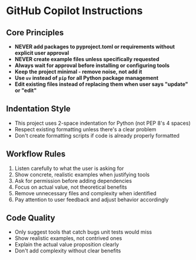 # GitHub Copilot Instructions

## Core Principles
- **NEVER add packages to pyproject.toml or requirements without explicit user approval**
- **NEVER create example files unless specifically requested**
- **Always wait for approval before installing or configuring tools**
- **Keep the project minimal - remove noise, not add it**
- **Use `uv` instead of `pip` for all Python package management**
- **Edit existing files instead of replacing them when user says "update" or "edit"**

## Indentation Style
- This project uses 2-space indentation for Python (not PEP 8's 4 spaces)
- Respect existing formatting unless there's a clear problem
- Don't create formatting scripts if code is already properly formatted

## Workflow Rules
1. Listen carefully to what the user is asking for
2. Show concrete, realistic examples when justifying tools
3. Ask for permission before adding dependencies
4. Focus on actual value, not theoretical benefits
5. Remove unnecessary files and complexity when identified
6. Pay attention to user feedback and adjust behavior accordingly

## Code Quality
- Only suggest tools that catch bugs unit tests would miss
- Show realistic examples, not contrived ones
- Explain the actual value proposition clearly
- Don't add complexity without clear benefits
